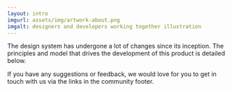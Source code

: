 ```yaml
---
layout: intro
imgurl: assets/img/artwork-about.png
imgalt: designers and developers working together illustration
---
```


The design system has undergone a lot of changes since its inception. The principles and model that drives the development of this product is detailed below. 

If you have any suggestions or feedback, we would love for you to get in touch with us via the links in the community footer.
